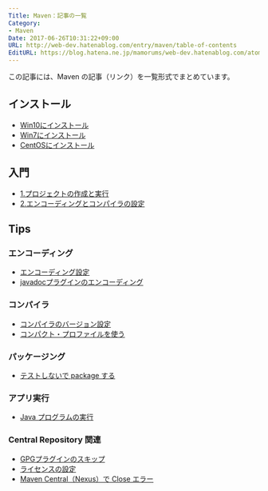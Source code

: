 ```yaml
---
Title: Maven：記事の一覧
Category:
- Maven
Date: 2017-06-26T10:31:22+09:00
URL: http://web-dev.hatenablog.com/entry/maven/table-of-contents
EditURL: https://blog.hatena.ne.jp/mamorums/web-dev.hatenablog.com/atom/entry/8599973812274098483
---
```


この記事には、Maven の記事（リンク）を一覧形式でまとめています。


## インストール
- [Win10にインストール](/entry/maven/windows10-install)
- [Win7にインストール](/entry/maven/windows-install)
- [CentOSにインストール](/entry/maven/centos-install)

<!--
- [Ubuntu14にインストール](新規作成)
  - Pom環境構築と一緒にやる
  - PATH の設定は .bashrc に書く（.profile に書く人もいる）
-->


## 入門
- [1.プロジェクトの作成と実行](/entry/maven/intro/create-prj-and-exec)
- [2.エンコーディングとコンパイラの設定](/entry/maven/intro/encoding-and-javac-version)

## Tips
### エンコーディング
- [エンコーディング設定](/entry/maven/encoding-setting)
- [javadocプラグインのエンコーディング](/entry/maven/plugin/javadoc-encoding)

### コンパイラ
- [コンパイラのバージョン設定](/entry/maven/java-version-setting)
- [コンパクト・プロファイルを使う](/entry/maven/plugin/compiler-compact-profile)

### パッケージング
<!--
- [fatjarの作成](新規作成)
-->

- [テストしないで package する](/entry/maven/skip-tests)

### アプリ実行
- [Java プログラムの実行](/entry/maven/plugin/exec-java)

### Central Repository 関連
- [GPGプラグインのスキップ](/entry/maven/plugin/skip-gpg-sign)
- [ライセンスの設定](/entry/maven/license)
- [Maven Central（Nexus）で Close エラー](/entry/maven/central/nexus-close-error)
